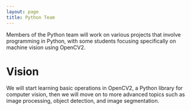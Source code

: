 ```yaml
---
layout: page
title: Python Team
---
```


Members of the Python team will work on various projects that involve programming in Python, with some students focusing specifically on machine vision using OpenCV2.

# Vision

We will start learning basic operations in OpenCV2, a Python library for computer
vision, then we will move on to more advanced topics such as image processing,
object detection, and image segmentation.

